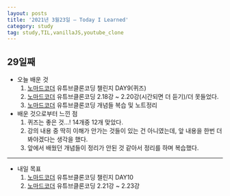 ```yaml
---
layout: posts
title: '2021년 3월23일 — Today I Learned'
category: study
tag: study,TIL,vanillaJS,youtube_clone
---
```


## 29일째

- 오늘 배운 것
  1. [노마드코더][1] 유튜브클론코딩 챌린지 DAY9(퀴즈)
  2. [노마드코더][1] 유튜브클론코딩 2.18강 ~ 2.20강(시간되면 더 듣기)/더 못들었다.
  3. [노마드코더][1] 유튜브클론코딩 개념들 복습 및 노트정리
     <br>
- 배운 것으로부터 느낀 점
  1. 퀴즈는 좋은 것...! 14개중 12개 맞았다.
  2. 강의 내용 중 딱히 이해가 안가는 것들이 있는 건 아니였는데, 앞 내용을 한번 더 봐야겠다는 생각을 했다.
  3. 앞에서 배웠던 개념들이 정리가 안된 것 같아서 정리를 하며 복습했다.

---

- 내일 목표
  1. [노마드코더][1] 유튜브클론코딩 챌린지 DAY10
  2. [노마드코더][1] 유튜브클론코딩 2.21강 ~ 2.23강

[1]: https://nomadcoders.co/ '노마드코더'
